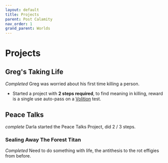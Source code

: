 ```yaml
---
layout: default
title: Projects
parent: Post Calamity
nav_order: 1
grand_parent: Worlds
---
```


# Projects

## Greg's Taking Life

_Completed_
Greg was worried about his first time killing a person.

- Started a project with **2 steps required**, to find meaning in killing, reward is a single use auto-pass on a [Volition](Game/Core/Intuition.md#Awareness) test.

## Peace Talks

_complete_
Darla started the Peace Talks Project, did 2 / 3 steps.

### Sealing Away The Forest Titan

_Completed_
Need to do something with life, the antithesis to the rot effigies from before.
